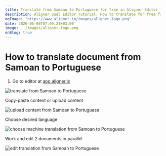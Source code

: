 ```yaml
---
title: Translate from Samoan to Portuguese for free in Aligner Editor
description: Aligner Dual Editor Tutorial. How to translate for free from Samoan to Portuguese. Aligner is multilingual document management platform. 
ogImage: "https://www.aligner.io/images/aligner-logo.png"
date: 2020-05-06T07:09:21+03:00
image: ../images/aligner-logo.png
onBlog: true
---
```


# How to translate document from Samoan to Portuguese

1. Go to editor at [app.aligner.io](https://app.aligner.io "Aligner App web page")

![translate from Samoan to Portuguese](../aligner-blank-editor.png "translate from Samoan to Portuguese")

Copy-paste content or upload content

![upload content from Samoan to Portuguese](../aligner-uploaded-document.png "upload content from Samoan to Portuguese")

Choose desired language

![choose machine translation from Samoan to Portuguese](../aligner-language-dropdown.png "choose machine translation from Samoan to Portuguese")

Work and edit 2 documents in parallel

![edit translation from Samoan to Portuguese](../aligner-double-sitded-editor.png "edit translation from Samoan to Portuguese")

